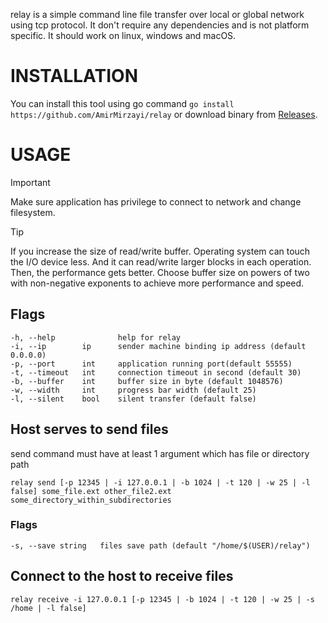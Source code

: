 relay is a simple command line file transfer over local or global network using tcp protocol.
It don't require any dependencies and is not platform specific. It should work on linux, windows and macOS.

# INSTALLATION
You can install this tool using go command `go install https://github.com/AmirMirzayi/relay` or download binary from [Releases](https://github.com/AmirMirzayi/relay/releases).

# USAGE
> [!IMPORTANT]
> Make sure application has privilege to connect to network and change filesystem.

> [!TIP]
> If you increase the size of read/write buffer. Operating system can touch the I/O device less. And it can read/write larger blocks in each operation. Then, the performance gets better. Choose buffer size on powers of two with non-negative exponents to achieve more performance and speed.

## Flags
```
-h, --help              help for relay
-i, --ip        ip      sender machine binding ip address (default 0.0.0.0)
-p, --port      int     application running port(default 55555)
-t, --timeout   int     connection timeout in second (default 30)
-b, --buffer    int     buffer size in byte (default 1048576)
-w, --width     int     progress bar width (default 25)
-l, --silent    bool    silent transfer (default false)
```

## Host serves to send files
send command must have at least 1 argument which has file or directory path
```
relay send [-p 12345 | -i 127.0.0.1 | -b 1024 | -t 120 | -w 25 | -l false] some_file.ext other_file2.ext some_directory_within_subdirectories
```

### Flags
```
-s, --save string   files save path (default "/home/$(USER)/relay")
```

## Connect to the host to receive files
```
relay receive -i 127.0.0.1 [-p 12345 | -b 1024 | -t 120 | -w 25 | -s /home | -l false]
```